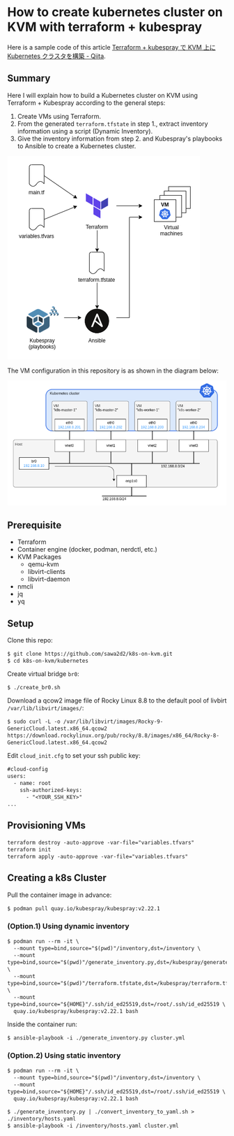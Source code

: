 # How to create kubernetes cluster on KVM with terraform + kubespray

Here is a sample code of this article [Terraform + kubespray で KVM 上に Kubernetes クラスタを構築 - Qiita](https://qiita.com/sawa2d2/items/c592dcbd958f69441068).

## Summary

Here I will explain how to build a Kubernetes cluster on KVM using Terraform + Kubespray according to the general steps:

1. Create VMs using Terraform.
1. From the generated `terraform.tfstate` in step 1., extract inventory information using a script (Dynamic Inventory).
1. Give the inventory information from step 2. and Kubespray's playbooks to Ansible to create a Kubernetes cluster.

![dynamic_inventory](./images/dynamic_inventory.drawio.png)

The VM configuration in this repository is as shown in the diagram below:

![Network architecture](./images/network_architecture.drawio.png)

## Prerequisite
- Terraform
- Container engine (docker, podman, nerdctl, etc.)
- KVM Packages
  - qemu-kvm
  - libvirt-clients
  - libvirt-daemon
- nmcli
- jq
- yq

## Setup

Clone this repo:
```
$ git clone https://github.com/sawa2d2/k8s-on-kvm.git
$ cd k8s-on-kvm/kubernetes
```

Create virtual bridge `br0`:
```
$ ./create_br0.sh
```

Download a qcow2 image file of Rocky Linux 8.8 to the default pool of livbirt `/var/lib/libvirt/images/`:

```
$ sudo curl -L -o /var/lib/libvirt/images/Rocky-9-GenericCloud.latest.x86_64.qcow2 https://download.rockylinux.org/pub/rocky/8.8/images/x86_64/Rocky-8-GenericCloud.latest.x86_64.qcow2
```

Edit `cloud_init.cfg` to set your ssh public key:
```
#cloud-config
users:
  - name: root
    ssh-authorized-keys:
      - "<YOUR_SSH_KEY>"
...
```

## Provisioning VMs
```
terraform destroy -auto-approve -var-file="variables.tfvars"
terraform init
terraform apply -auto-approve -var-file="variables.tfvars"
```

## Creating a k8s Cluster

Pull the container image in advance:
```
$ podman pull quay.io/kubespray/kubespray:v2.22.1
```

### (Option.1) Using dynamic inventory
```
$ podman run --rm -it \
  --mount type=bind,source="$(pwd)"/inventory,dst=/inventory \
  --mount type=bind,source="$(pwd)"/generate_inventory.py,dst=/kubespray/generate_inventory.py \
  --mount type=bind,source="$(pwd)"/terraform.tfstate,dst=/kubespray/terraform.tfstate \
  --mount type=bind,source="${HOME}"/.ssh/id_ed25519,dst=/root/.ssh/id_ed25519 \
  quay.io/kubespray/kubespray:v2.22.1 bash
```

Inside the container run:
```
$ ansible-playbook -i ./generate_inventory.py cluster.yml
```

### (Option.2) Using static inventory
```
$ podman run --rm -it \
  --mount type=bind,source="$(pwd)"/inventory,dst=/inventory \
  --mount type=bind,source="${HOME}"/.ssh/id_ed25519,dst=/root/.ssh/id_ed25519 \
  quay.io/kubespray/kubespray:v2.22.1 bash
```
```
$ ./generate_inventory.py | ./convert_inventory_to_yaml.sh > ./inventory/hosts.yaml
$ ansible-playbook -i /inventory/hosts.yaml cluster.yml
```
